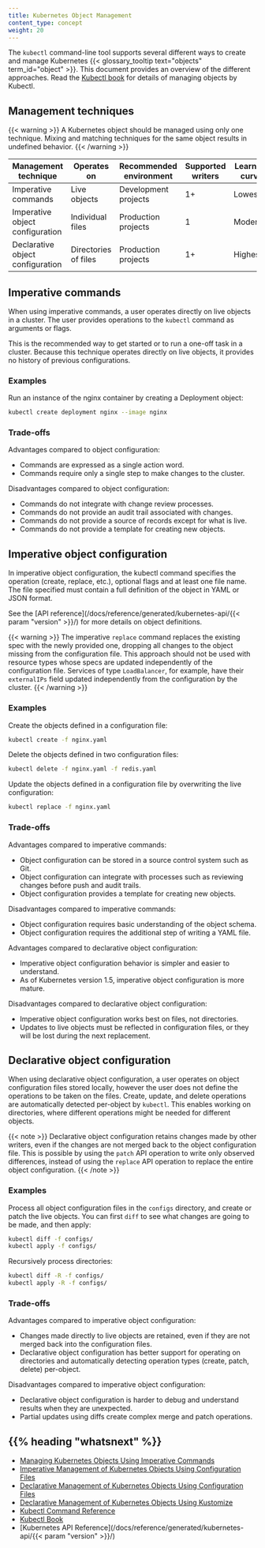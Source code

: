 ```yaml
---
title: Kubernetes Object Management
content_type: concept
weight: 20
---
```


<!-- overview -->
The `kubectl` command-line tool supports several different ways to create and manage
Kubernetes {{< glossary_tooltip text="objects" term_id="object" >}}. This document provides an overview of the different
approaches. Read the [Kubectl book](https://kubectl.docs.kubernetes.io) for
details of managing objects by Kubectl.

<!-- body -->

## Management techniques

{{< warning >}}
A Kubernetes object should be managed using only one technique. Mixing
and matching techniques for the same object results in undefined behavior.
{{< /warning >}}

| Management technique             | Operates on          |Recommended environment | Supported writers  | Learning curve |
|----------------------------------|----------------------|------------------------|--------------------|----------------|
| Imperative commands              | Live objects         | Development projects   | 1+                 | Lowest         |
| Imperative object configuration  | Individual files     | Production projects    | 1                  | Moderate       |
| Declarative object configuration | Directories of files | Production projects    | 1+                 | Highest        |

## Imperative commands

When using imperative commands, a user operates directly on live objects
in a cluster. The user provides operations to
the `kubectl` command as arguments or flags.

This is the recommended way to get started or to run a one-off task in
a cluster. Because this technique operates directly on live
objects, it provides no history of previous configurations.

### Examples

Run an instance of the nginx container by creating a Deployment object:

```sh
kubectl create deployment nginx --image nginx
```

### Trade-offs

Advantages compared to object configuration:

- Commands are expressed as a single action word.
- Commands require only a single step to make changes to the cluster.

Disadvantages compared to object configuration:

- Commands do not integrate with change review processes.
- Commands do not provide an audit trail associated with changes.
- Commands do not provide a source of records except for what is live.
- Commands do not provide a template for creating new objects.

## Imperative object configuration

In imperative object configuration, the kubectl command specifies the
operation (create, replace, etc.), optional flags and at least one file
name. The file specified must contain a full definition of the object
in YAML or JSON format.

See the [API reference](/docs/reference/generated/kubernetes-api/{{< param "version" >}}/)
for more details on object definitions.

{{< warning >}}
The imperative `replace` command replaces the existing
spec with the newly provided one, dropping all changes to the object missing from
the configuration file.  This approach should not be used with resource
types whose specs are updated independently of the configuration file.
Services of type `LoadBalancer`, for example, have their `externalIPs` field updated
independently from the configuration by the cluster.
{{< /warning >}}

### Examples

Create the objects defined in a configuration file:

```sh
kubectl create -f nginx.yaml
```

Delete the objects defined in two configuration files:

```sh
kubectl delete -f nginx.yaml -f redis.yaml
```

Update the objects defined in a configuration file by overwriting
the live configuration:

```sh
kubectl replace -f nginx.yaml
```

### Trade-offs

Advantages compared to imperative commands:

- Object configuration can be stored in a source control system such as Git.
- Object configuration can integrate with processes such as reviewing changes before push and audit trails.
- Object configuration provides a template for creating new objects.

Disadvantages compared to imperative commands:

- Object configuration requires basic understanding of the object schema.
- Object configuration requires the additional step of writing a YAML file.

Advantages compared to declarative object configuration:

- Imperative object configuration behavior is simpler and easier to understand.
- As of Kubernetes version 1.5, imperative object configuration is more mature.

Disadvantages compared to declarative object configuration:

- Imperative object configuration works best on files, not directories.
- Updates to live objects must be reflected in configuration files, or they will be lost during the next replacement.

## Declarative object configuration

When using declarative object configuration, a user operates on object
configuration files stored locally, however the user does not define the
operations to be taken on the files. Create, update, and delete operations
are automatically detected per-object by `kubectl`. This enables working on
directories, where different operations might be needed for different objects.

{{< note >}}
Declarative object configuration retains changes made by other
writers, even if the changes are not merged back to the object configuration file.
This is possible by using the `patch` API operation to write only
observed differences, instead of using the `replace`
API operation to replace the entire object configuration.
{{< /note >}}

### Examples

Process all object configuration files in the `configs` directory, and create or
patch the live objects. You can first `diff` to see what changes are going to be
made, and then apply:

```sh
kubectl diff -f configs/
kubectl apply -f configs/
```

Recursively process directories:

```sh
kubectl diff -R -f configs/
kubectl apply -R -f configs/
```

### Trade-offs

Advantages compared to imperative object configuration:

- Changes made directly to live objects are retained, even if they are not merged back into the configuration files.
- Declarative object configuration has better support for operating on directories and automatically detecting operation types (create, patch, delete) per-object.

Disadvantages compared to imperative object configuration:

- Declarative object configuration is harder to debug and understand results when they are unexpected.
- Partial updates using diffs create complex merge and patch operations.

## {{% heading "whatsnext" %}}

- [Managing Kubernetes Objects Using Imperative Commands](/docs/tasks/manage-kubernetes-objects/imperative-command/)
- [Imperative Management of Kubernetes Objects Using Configuration Files](/docs/tasks/manage-kubernetes-objects/imperative-config/)
- [Declarative Management of Kubernetes Objects Using Configuration Files](/docs/tasks/manage-kubernetes-objects/declarative-config/)
- [Declarative Management of Kubernetes Objects Using Kustomize](/docs/tasks/manage-kubernetes-objects/kustomization/)
- [Kubectl Command Reference](/docs/reference/generated/kubectl/kubectl-commands/)
- [Kubectl Book](https://kubectl.docs.kubernetes.io)
- [Kubernetes API Reference](/docs/reference/generated/kubernetes-api/{{< param "version" >}}/)

